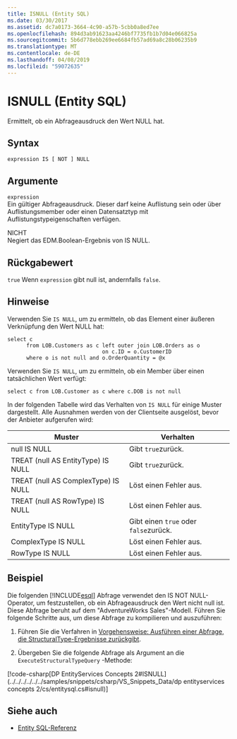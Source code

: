 ```yaml
---
title: ISNULL (Entity SQL)
ms.date: 03/30/2017
ms.assetid: dc7a0173-3664-4c90-a57b-5cbb0a8ed7ee
ms.openlocfilehash: 894d3ab91623aa4246bf7735fb1b7d04e066825a
ms.sourcegitcommit: 5b6d778ebb269ee6684fb57ad69a8c28b06235b9
ms.translationtype: MT
ms.contentlocale: de-DE
ms.lasthandoff: 04/08/2019
ms.locfileid: "59072635"
---
```

# <a name="isnull-entity-sql"></a>ISNULL (Entity SQL)
Ermittelt, ob ein Abfrageausdruck den Wert NULL hat.  
  
## <a name="syntax"></a>Syntax  
  
```  
expression IS [ NOT ] NULL  
```  
  
## <a name="arguments"></a>Argumente  
 `expression`  
 Ein gültiger Abfrageausdruck. Dieser darf keine Auflistung sein oder über Auflistungsmember oder einen Datensatztyp mit Auflistungstypeigenschaften verfügen.  
  
 NICHT  
 Negiert das EDM.Boolean-Ergebnis von IS NULL.  
  
## <a name="return-value"></a>Rückgabewert  
 `true` Wenn `expression` gibt null ist, andernfalls `false`.  
  
## <a name="remarks"></a>Hinweise  
 Verwenden Sie `IS NULL`, um zu ermitteln, ob das Element einer äußeren Verknüpfung den Wert NULL hat:  
  
```  
select c   
      from LOB.Customers as c left outer join LOB.Orders as o   
                              on c.ID = o.CustomerID    
      where o is not null and o.OrderQuantity = @x  
```  
  
 Verwenden Sie `IS NULL`, um zu ermitteln, ob ein Member über einen tatsächlichen Wert verfügt:  
  
```  
select c from LOB.Customer as c where c.DOB is not null  
```  
  
 In der folgenden Tabelle wird das Verhalten von `IS NULL` für einige Muster dargestellt. Alle Ausnahmen werden von der Clientseite ausgelöst, bevor der Anbieter aufgerufen wird:  
  
|Muster|Verhalten|  
|-------------|--------------|  
|null IS NULL|Gibt `true`zurück.|  
|TREAT (null AS EntityType) IS NULL|Gibt `true`zurück.|  
|TREAT (null AS ComplexType) IS NULL|Löst einen Fehler aus.|  
|TREAT (null AS RowType) IS NULL|Löst einen Fehler aus.|  
|EntityType IS NULL|Gibt einen `true` oder `false`zurück.|  
|ComplexType IS NULL|Löst einen Fehler aus.|  
|RowType IS NULL|Löst einen Fehler aus.|  
  
## <a name="example"></a>Beispiel  
 Die folgenden [!INCLUDE[esql](../../../../../../includes/esql-md.md)] Abfrage verwendet den IS NOT NULL-Operator, um festzustellen, ob ein Abfrageausdruck den Wert nicht null ist. Diese Abfrage beruht auf dem "AdventureWorks Sales"-Modell. Führen Sie folgende Schritte aus, um diese Abfrage zu kompilieren und auszuführen:  
  
1.  Führen Sie die Verfahren in [Vorgehensweise: Ausführen einer Abfrage, die StructuralType-Ergebnisse zurückgibt](../../../../../../docs/framework/data/adonet/ef/how-to-execute-a-query-that-returns-structuraltype-results.md).  
  
2.  Übergeben Sie die folgende Abfrage als Argument an die `ExecuteStructuralTypeQuery` -Methode:  
  
 [!code-csharp[DP EntityServices Concepts 2#ISNULL](../../../../../../samples/snippets/csharp/VS_Snippets_Data/dp entityservices concepts 2/cs/entitysql.cs#isnull)]  
  
## <a name="see-also"></a>Siehe auch

- [Entity SQL-Referenz](../../../../../../docs/framework/data/adonet/ef/language-reference/entity-sql-reference.md)
